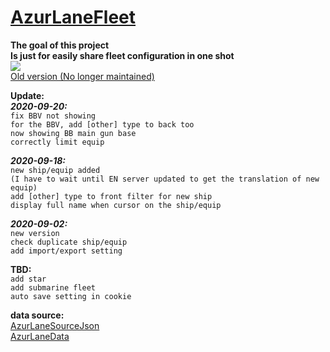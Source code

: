 ﻿# [AzurLaneFleet](https://x94fujo6rpg.github.io/AzurLaneFleet/) #  
**The goal of this project**  
**Is just for easily share fleet configuration in one shot**  
![](https://i.imgur.com/U6y0E4r.jpg)  
[Old version (No longer maintained)](https://x94fujo6rpg.github.io/AzurLaneFleet/old)  

**Update:**  
***2020-09-20:***  
`fix BBV not showing`  
`for the BBV, add [other] type to back too`  
`now showing BB main gun base`  
`correctly limit equip`  
  
***2020-09-18:***  
`new ship/equip added`  
`(I have to wait until EN server updated to get the translation of new equip)`  
`add [other] type to front filter for new ship`  
`display full name when cursor on the ship/equip`  
  
***2020-09-02:***  
`new version`  
`check duplicate ship/equip`  
`add import/export setting`  
  
**TBD:**  
`add star`  
`add submarine fleet`  
`auto save setting in cookie`  
  
**data source:**  
[AzurLaneSourceJson](https://github.com/nobbyfix/AzurLaneSourceJson)  
[AzurLaneData](https://github.com/Dimbreath/AzurLaneData)  